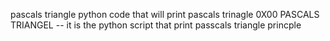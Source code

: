 pascals triangle python code that will print pascals trinagle
0X00 PASCALS TRIANGEL -- it is the python script that print passcals triangle princple
